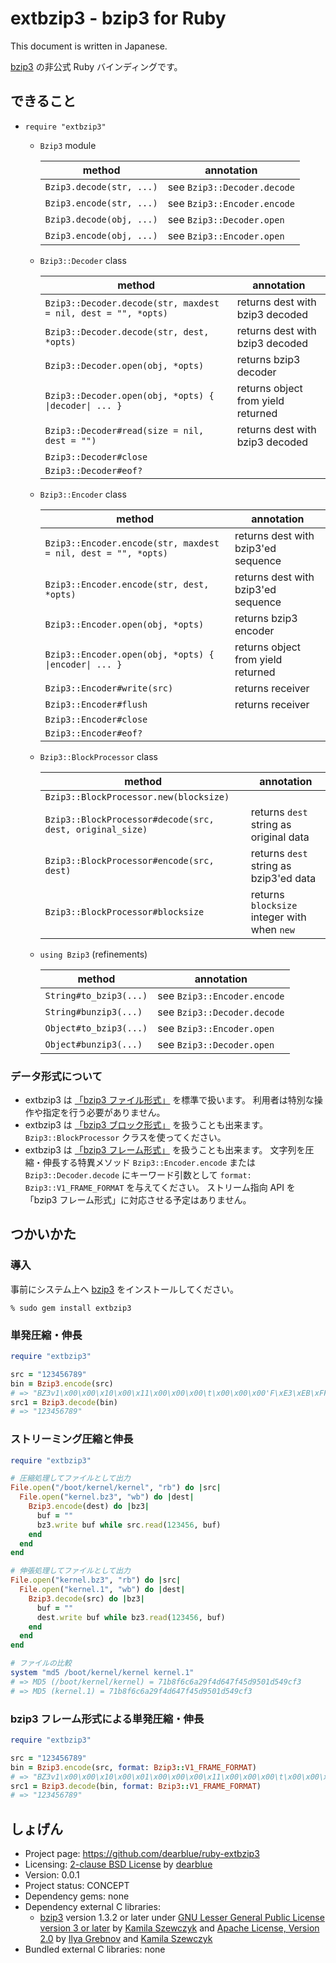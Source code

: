 extbzip3 - bzip3 for Ruby
=========================

This document is written in Japanese.

[bzip3](https://github.com/kspalaiologos/bzip3) の非公式 Ruby バインディングです。


できること
----------

  - `require "extbzip3"`
      - `Bzip3` module

        | method                   | annotation
        | -----                    | -----
        | `Bzip3.decode(str, ...)` | see `Bzip3::Decoder.decode`
        | `Bzip3.encode(str, ...)` | see `Bzip3::Encoder.encode`
        | `Bzip3.decode(obj, ...)` | see `Bzip3::Decoder.open`
        | `Bzip3.encode(obj, ...)` | see `Bzip3::Encoder.open`

      - `Bzip3::Decoder` class

        | method                                                        | annotation
        | -----                                                         | -----
        | `Bzip3::Decoder.decode(str, maxdest = nil, dest = "", *opts)` | returns dest with bzip3 decoded
        | `Bzip3::Decoder.decode(str, dest, *opts)`                     | returns dest with bzip3 decoded
        | `Bzip3::Decoder.open(obj, *opts)`                             | returns bzip3 decoder
        | `Bzip3::Decoder.open(obj, *opts) { \|decoder\| ... }`         | returns object from yield returned
        | `Bzip3::Decoder#read(size = nil, dest = "")`                  | returns dest with bzip3 decoded
        | `Bzip3::Decoder#close`                                        |
        | `Bzip3::Decoder#eof?`                                         |

      - `Bzip3::Encoder` class

        | method                                                        | annotation
        | -----                                                         | -----
        | `Bzip3::Encoder.encode(str, maxdest = nil, dest = "", *opts)` | returns dest with bzip3'ed sequence
        | `Bzip3::Encoder.encode(str, dest, *opts)`                     | returns dest with bzip3'ed sequence
        | `Bzip3::Encoder.open(obj, *opts)`                             | returns bzip3 encoder
        | `Bzip3::Encoder.open(obj, *opts) { \|encoder\| ... }`         | returns object from yield returned
        | `Bzip3::Encoder#write(src)`                                   | returns receiver
        | `Bzip3::Encoder#flush`                                        | returns receiver
        | `Bzip3::Encoder#close`                                        |
        | `Bzip3::Encoder#eof?`                                         |

      - `Bzip3::BlockProcessor` class

        | method                                                        | annotation
        | -----                                                         | -----
        | `Bzip3::BlockProcessor.new(blocksize)`                        |
        | `Bzip3::BlockProcessor#decode(src, dest, original_size)`      | returns `dest` string as original data
        | `Bzip3::BlockProcessor#encode(src, dest)`                     | returns `dest` string as bzip3'ed data
        | `Bzip3::BlockProcessor#blocksize`                             | returns `blocksize` integer with when `new`

      - `using Bzip3` (refinements)

        | method                   | annotation
        | -----                    | -----
        | `String#to_bzip3(...)`   | see `Bzip3::Encoder.encode`
        | `String#bunzip3(...)`    | see `Bzip3::Decoder.decode`
        | `Object#to_bzip3(...)`   | see `Bzip3::Encoder.open`
        | `Object#bunzip3(...)`    | see `Bzip3::Decoder.open`

### データ形式について

  - extbzip3 は [「bzip3 ファイル形式」](https://github.com/kspalaiologos/bzip3/blob/1.3.1/doc/file_format.md) を標準で扱います。
    利用者は特別な操作や指定を行う必要がありません。
  - extbzip3 は [「bzip3 ブロック形式」](https://github.com/kspalaiologos/bzip3/blob/1.3.1/doc/low_level_format.md) を扱うことも出来ます。
    `Bzip3::BlockProcessor` クラスを使ってください。
  - extbzip3 は [「bzip3 フレーム形式」](https://github.com/kspalaiologos/bzip3/blob/1.3.1/doc/high_level_format.md) を扱うことも出来ます。
    文字列を圧縮・伸長する特異メソッド `Bzip3::Encoder.encode` または `Bzip3::Decoder.decode` にキーワード引数として `format: Bzip3::V1_FRAME_FORMAT` を与えてください。
    ストリーム指向 API を「bzip3 フレーム形式」に対応させる予定はありません。


つかいかた
----------

### 導入

事前にシステム上へ [bzip3](https://github.com/kspalaiologos/bzip3) をインストールしてください。

```console
% sudo gem install extbzip3
```

### 単発圧縮・伸長

```ruby
require "extbzip3"

src = "123456789"
bin = Bzip3.encode(src)
# => "BZ3v1\x00\x00\x10\x00\x11\x00\x00\x00\t\x00\x00\x00'F\xE3\xEB\xFF\xFF\xFF\xFF123456789"
src1 = Bzip3.decode(bin)
# => "123456789"
```

### ストリーミング圧縮と伸長

```ruby
require "extbzip3"

# 圧縮処理してファイルとして出力
File.open("/boot/kernel/kernel", "rb") do |src|
  File.open("kernel.bz3", "wb") do |dest|
    Bzip3.encode(dest) do |bz3|
      buf = ""
      bz3.write buf while src.read(123456, buf)
    end
  end
end

# 伸張処理してファイルとして出力
File.open("kernel.bz3", "rb") do |src|
  File.open("kernel.1", "wb") do |dest|
    Bzip3.decode(src) do |bz3|
      buf = ""
      dest.write buf while bz3.read(123456, buf)
    end
  end
end

# ファイルの比較
system "md5 /boot/kernel/kernel kernel.1"
# => MD5 (/boot/kernel/kernel) = 71b8f6c6a29f4d647f45d9501d549cf3
# => MD5 (kernel.1) = 71b8f6c6a29f4d647f45d9501d549cf3
```

### bzip3 フレーム形式による単発圧縮・伸長

```ruby
require "extbzip3"

src = "123456789"
bin = Bzip3.encode(src, format: Bzip3::V1_FRAME_FORMAT)
# => "BZ3v1\x00\x00\x10\x00\x01\x00\x00\x00\x11\x00\x00\x00\t\x00\x00\x00'F\xE3\xEB\xFF\xFF\xFF\xFF123456789"
src1 = Bzip3.decode(bin, format: Bzip3::V1_FRAME_FORMAT)
# => "123456789"
```


しょげん
--------

  - Project page: <https://github.com/dearblue/ruby-extbzip3>
  - Licensing: [2-clause BSD License](LICENSE) by [dearblue](https://github.com/dearblue)
  - Version: 0.0.1
  - Project status: CONCEPT
  - Dependency gems: none
  - Dependency external C libraries:
      - [bzip3](https://github.com/kspalaiologos/bzip3)
        version 1.3.2 or later
        under [GNU Lesser General Public License version 3 or later](https://github.com/kspalaiologos/bzip3/blob/master/LICENSE)
        by [Kamila Szewczyk](https://github.com/kspalaiologos)
        and [Apache License, Version 2.0](https://github.com/kspalaiologos/bzip3/blob/master/libsais-LICENSE)
        by [Ilya Grebnov](https://github.com/IlyaGrebnov)
        and [Kamila Szewczyk](https://github.com/kspalaiologos)
  - Bundled external C libraries: none
